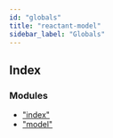 ```yaml
---
id: "globals"
title: "reactant-model"
sidebar_label: "Globals"
---
```


## Index

### Modules

* ["index"](modules/_index_.md)
* ["model"](modules/_model_.md)
